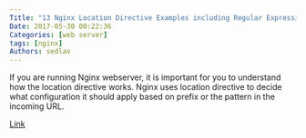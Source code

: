 ```yaml
---
Title: "13 Nginx Location Directive Examples including Regular Expression Modifiers"
Date: 2017-05-30 00:22:36
Categories: [web server]
tags: [nginx]
Authors: sedlav
---
```


If you are running Nginx webserver, it is important for you to understand how the location directive works. Nginx uses location directive to decide what configuration it should apply based on prefix or the pattern in the incoming URL.

[Link](http://www.thegeekstuff.com/2017/05/nginx-location-examples/)
